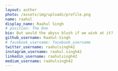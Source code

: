 ```yaml
---
layout: author
photo: /assets/img/uploads/profile.png
name: raahul
display_name: Raahul Singh
# position: The One
bio: But would the abyss blush if we wink at it?
github_username: Raahul-Singh
# facebook_username: facebook_username
twitter_username: raahulsingh42
instagram_username: raahul.singh42
linkedin_username: raahulsingh42
medium_username: raahulsingh42
---
```


